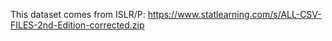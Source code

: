 This dataset comes from ISLR/P: https://www.statlearning.com/s/ALL-CSV-FILES-2nd-Edition-corrected.zip